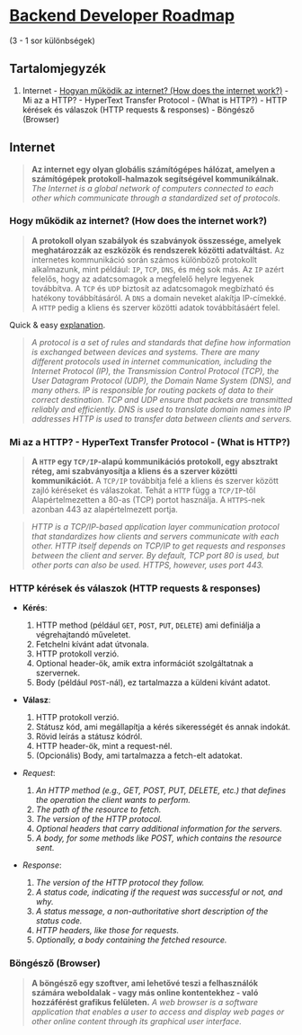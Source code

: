 # [Backend Developer Roadmap](https://roadmap.sh/backend)
(3 - 1 sor különbségek)



## Tartalomjegyzék
  1. Internet
    - [Hogyan működik az internet? (How does the internet work?)](https://youtu.be/7_LPdttKXPc?si=NPFGNP27zXxdATW9)
    - Mi az a HTTP? - HyperText Transfer Protocol - (What is HTTP?)
    - HTTP kérések és válaszok (HTTP requests & responses)
    - Böngésző (Browser)



## Internet
> **Az internet egy olyan globális számítógépes hálózat, amelyen a számítógépek protokoll-halmazok segítségével kommunikálnak.**
> *The Internet is a global network of computers connected to each other which communicate through a standardized set of protocols.*

### Hogy működik az internet? (How does the internet work?)
> **A protokoll olyan szabályok és szabványok összessége, amelyek meghatározzák az eszközök és rendszerek közötti adatváltást.**
Az internetes kommunikáció során számos különböző protokollt alkalmazunk, mint például: `IP`, `TCP`, `DNS`, és még sok más.
Az `IP` azért felelős, hogy az adatcsomagok a megfelelő helyre legyenek továbbítva.
A `TCP` és `UDP` biztosít az adatcsomagok megbízható és hatékony továbbításáról.
A `DNS` a domain neveket alakítja IP-címekké.
A `HTTP` pedig a kliens és szerver közötti adatok továbbításáért felel.

Quick & easy [explanation](https://youtu.be/7_LPdttKXPc?si=NPFGNP27zXxdATW9).

> *A protocol is a set of rules and standards that define how information is exchanged between devices and systems.*
*There are many different protocols used in internet communication, including the Internet Protocol (IP), the Transmission Control Protocol (TCP), the User Datagram Protocol (UDP), the Domain Name System (DNS), and many others.*
*IP is responsible for routing packets of data to their correct destination.*
*TCP and UDP ensure that packets are transmitted reliably and efficiently.*
*DNS is used to translate domain names into IP addresses*
*HTTP is used to transfer data between clients and servers.*

### Mi az a HTTP? - HyperText Transfer Protocol - (What is HTTP?)
> **A `HTTP` egy `TCP/IP`-alapú kommunikációs protokoll, egy absztrakt réteg, ami szabványosítja a kliens és a szerver közötti kommunikációt.**
A `TCP/IP` továbbítja felé a kliens és szerver között zajló kéréseket és válaszokat. Tehát a `HTTP` függ a `TCP/IP`-től
Alapértelmezetten a 80-as (TCP) portot használja. A `HTTPS`-nek azonban 443 az alapértelmezett portja.

> *HTTP is a TCP/IP-based application layer communication protocol that standardizes how clients and servers communicate with each other.*
*HTTP itself depends on TCP/IP to get requests and responses between the client and server.*
*By default, TCP port 80 is used, but other ports can also be used. HTTPS, however, uses port 443.*

### HTTP kérések és válaszok (HTTP requests & responses)
- **Kérés**:
  1. HTTP method (például `GET`, `POST`, `PUT`, `DELETE`) ami definiálja a végrehajtandó műveletet.
  2. Fetchelni kívánt adat útvonala.
  3. HTTP protokoll verzió.
  4. Optional header-ök, amik extra információt szolgáltatnak a szervernek.
  5. Body (például `POST`-nál), ez tartalmazza a küldeni kívánt adatot.

- **Válasz**:
  1. HTTP protokoll verzió.
  2. Státusz kód, ami megállapítja a kérés sikerességét és annak indokát.
  3. Rövid leírás a státusz kódról.
  4. HTTP header-ök, mint a request-nél.
  5. (Opcionális) Body, ami tartalmazza a fetch-elt adatokat.

- *Request*:
  1. *An HTTP method (e.g., GET, POST, PUT, DELETE, etc.) that defines the operation the client wants to perform.*
  2. *The path of the resource to fetch.*
  3. *The version of the HTTP protocol.*
  4. *Optional headers that carry additional information for the servers.*
  5. *A body, for some methods like POST, which contains the resource sent.*

- *Response*:
  1. *The version of the HTTP protocol they follow.*
  2. *A status code, indicating if the request was successful or not, and why.*
  3. *A status message, a non-authoritative short description of the status code.*
  4. *HTTP headers, like those for requests.*
  5. *Optionally, a body containing the fetched resource.*

### Böngésző (Browser)
> **A böngésző egy szoftver, ami lehetővé teszi a felhasználók számára weboldalak - vagy más online kontentekhez - való hozzáférést grafikus felületen.**
> *A web browser is a software application that enables a user to access and display web pages or other online content through its graphical user interface.*


